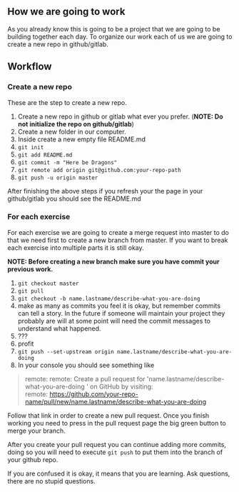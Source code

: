 ## How we are going to work

As you already know this is going to be a project that we are going to be building together each day. To organize our work each of us we are going to create a new repo in github/gitlab.

## Workflow 

### Create a new repo

These are the step to create a new repo.
1. Create a new repo in github or gitlab what ever you prefer. (**NOTE: Do not initialize the repo on github/gitlab**)
1. Create a new folder in our computer.
1. Inside create a new empty file README.md
1. `git init`
1. `git add README.md`
1. `git commit -m "Here be Dragons"`
1. `git remote add origin git@github.com:your-repo-path`
1. `git push -u origin master`  

After finishing the above steps if you refresh your the page in your github/gitlab you should see the README.md

### For each exercise

For each exercise we are going to create a merge request into master to do that we need first to create a new branch from master.
If you want to break each exercise into multiple parts it is still okay.

**NOTE: Before creating a new branch make sure you have commit your previous work.**

1. `git checkout master`
1. `git pull`
1. `git checkout -b name.lastname/describe-what-you-are-doing`
1.  make as many as commits you feel it is okay, but remember commits can tell a story. In the future if someone will maintain your project they probably are will at some point will need the commit messages to understand what happened. 
1. ???
1. profit
1. `git push --set-upstream origin name.lastname/describe-what-you-are-doing`
1. In your console you should see something like 
> remote: 
remote: Create a pull request for 'name.lastname/describe-what-you-are-doing ' on GitHub by visiting:  
remote:      https://github.com/your-repo-name/pull/new/name.lastname/describe-what-you-are-doing 

Follow that link in order to create a new pull request.
Once you finish working you need to press in the pull request page the big green button to merge your branch.

After you create your pull request you can continue adding more commits,
doing so you will need to execute `git push` to put them into the branch of your github repo.

If you are confused it is okay, it means that you are learning.
Ask questions, there are no stupid questions.
